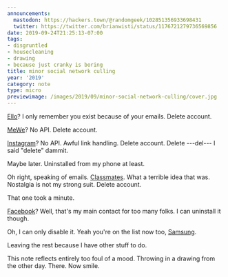 ```yaml
---
announcements:
  mastodon: https://hackers.town/@randomgeek/102851356933698431
  twitter: https://twitter.com/brianwisti/status/1176721279736569856
date: 2019-09-24T21:25:13-07:00
tags:
- disgruntled
- housecleaning
- drawing
- because just cranky is boring
title: minor social network culling
year: '2019'
category: note
type: micro
previewimage: /images/2019/09/minor-social-network-culling/cover.jpg
---
```


[Ello]: https://ello.co
[MeWe]: https://mewe.com
[Classmates]: https://classmates.com
[Instagram]: https://instagram.com
[Facebook]: https://facebook.com
[Samsung]: https://samsung.com

[Ello][]? I only remember you exist because of your emails. Delete account.

[MeWe][]? No API. Delete account.

[Instagram][]? No API. Awful link handling. Delete account. Delete ---del--- I said "delete" dammit.

Maybe later. Uninstalled from my phone at least.

Oh right, speaking of emails. [Classmates][]. What a terrible idea that was. Nostalgia is not my strong suit.
Delete account.

That one took a minute.

[Facebook][]? Well, that's my main contact for too many folks. I can uninstall it though.

Oh, I can only disable it. Yeah you're on the list now too, [Samsung][].

Leaving the rest because I have other stuff to do.

This note reflects entirely too foul of a mood. Throwing in a drawing from the other day. There. Now smile.
